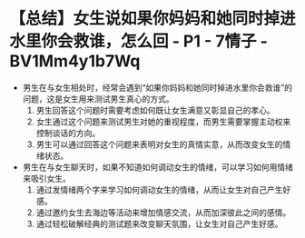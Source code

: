 # 【总结】女生说如果你妈妈和她同时掉进水里你会救谁，怎么回 - P1 - 7情子 - BV1Mm4y1b7Wq

-   男生在与女生相处时，经常会遇到“如果你妈妈和她同时掉进水里你会救谁”的问题，这是女生用来测试男生真心的方式。
    1.  男生回答这个问题时需要考虑如何既让女生满意又彰显自己的孝心。
    2.  女生通过这个问题来测试男生对她的重视程度，而男生需要掌握主动权来控制谈话的方向。
    3.  男生可以通过回答这个问题来表明对女生的真情实意，从而改变女生的情绪状态。
-   男生在与女生聊天时，如果不知道如何调动女生的情绪，可以学习如何用情绪来吸引女生。
    1.  通过发情绪两个字来学习如何调动女生的情绪，从而让女生对自己产生好感。
    2.  通过邀约女生去海边等活动来增加情感交流，从而加深彼此之间的感情。
    3.  通过轻松破解经典的测试题来改变聊天氛围，让女生对自己产生好感。